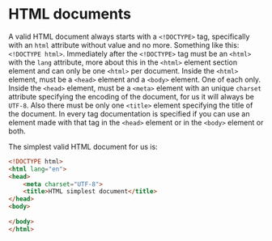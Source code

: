 # HTML documents
A valid HTML document always starts with a `<!DOCTYPE>` tag, specifically with an `html` attribute without value and no more. Something like this: `<!DOCTYPE html>`.
Immediately after the `<!DOCTYPE>` tag must be an `<html>` with the `lang` attribute, more about this in the `<html>` element section element and can only be one `<html>` per document.
Inside the `<html>` element, must be a `<head>` element and a `<body>` element. One of each only.
Inside the `<head>` element, must be a `<meta>` element with an unique `charset` attribute specifying the encoding of the document, for us it will always be `UTF-8`. Also there must be only one `<title>` element specifying the title of the document.
In every tag documentation is specified if you can use an element made with that tag in the `<head>` element or in the `<body>` element or both.

The simplest valid HTML document for us is:
```html
<!DOCTYPE html>
<html lang="en">
<head>
    <meta charset="UTF-8">
    <title>HTML simplest document</title>
</head>
<body>
    
</body>
</html>
```